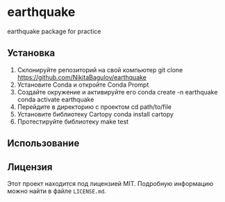 # earthquake
 earthquake package for practice


## Установка
1. Склонируйте репозиторий на свой компьютер
git clone https://github.com/NikitaBagulov/earthquake
2. Установите Conda и откройте Conda Prompt
3. Создайте окружение и активируйте его
conda create -n earthquake
conda activate earthquake
4. Перейдите в директорию с проектом
cd path/to/file
5. Установите библиотеку Cartopy
conda install cartopy
6. Протестируйте библиотеку 
make test


 

## Использование

## Лицензия

Этот проект находится под лицензией MIT. Подробную информацию можно найти в файле `LICENSE.md`.
